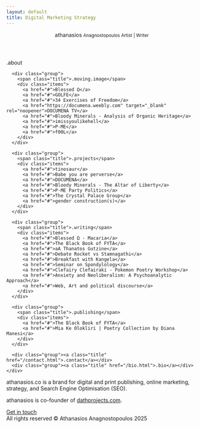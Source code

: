 ```yaml
---
layout: default
title: Digital Marketing Strategy
---
```


<link rel="stylesheet" href="style.css">

<div class="wrap">
  <header>
    <div class="brand">athanasios <small>Anagnostopoulos Artist | Writer</small></div>
  </header>

  <nav>
    <div class="menu">
      <div class="group"><span class="title">.about</span></div>

      <div class="group">
        <span class="title">.moving.image</span>
        <div class="items">
          <a href="#">Blessed Ω</a>
          <a href="#">GOLFE</a>
          <a href="#">34 Exercises of Freedom</a>
          <a href="https://documena.weebly.com" target="_blank" rel="noopener">DOCUMENA TV</a>
          <a href="#">Bloody Minerals - Analysis of Organic Heritage</a>
          <a href="#">imissyoulikehell</a>
          <a href="#">P-ME</a>
          <a href="#">f00L</a>
        </div>
      </div>

      <div class="group">
        <span class="title">.projects</span>
        <div class="items">
          <a href="#">tinosaur</a>
          <a href="#">Babe you are perverse</a>
          <a href="#">DOCUMENA</a>
          <a href="#">Bloody Minerals - The Altar of Liberty</a>
          <a href="#">P-ME Party Politics</a>
          <a href="#">The Crystal Palace Group</a>
          <a href="#">gender construction(s)</a>
        </div>
      </div>

      <div class="group">
        <span class="title">.writing</span>
        <div class="items">
          <a href="#">Blessed Ω - Macaria</a>
          <a href="#">The Black Book of FYTA</a>
          <a href="#">aA Thanatos Gutzine</a>
          <a href="#">Debate Rocket vs Stamnagathi</a>
          <a href="#">Breakfast with Kangela</a>
          <a href="#">Seminar on Spondylology</a>
          <a href="#">Clefairy Clefairaki - Pokemon Poetry Workshop</a>
          <a href="#">Anxiety and Neoliberalism: A Psychoanalytic Approach</a>
          <a href="#">Web, Art and political discourse</a>
        </div>
      </div>

      <div class="group">
        <span class="title">.publishing</span>
        <div class="items">
          <a href="#">The Black Book of FYTA</a>
          <a href="#">Mia Ke Olokliri | Poetry Collection by Diana Manesi</a>
        </div>
      </div>

      <div class="group"><a class="title" href="/contact.html">.contact</a></div>
      <div class="group"><a class="title" href="/bio.html">.bio</a></div>
    </div>
  </nav>

  <main>
    <p class="blurb">
      athanasios.co is a brand for digital and print publishing, online marketing,
      strategy, and Search Engine Optimisation (SEO).
    </p>
    <p class="blurb">
      athanasios is co-founder of
      <a href="https://www.dathprojects.com" target="_blank" rel="noopener">dathprojects.com</a>.
    </p>
    <a class="cta" href="/contact.html">Get in touch</a>
  </main>

  <footer>
    <div>All rights reserved © Athanasios Anagnostopoulos 2025</div>
  </footer>
</div>

